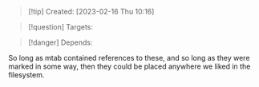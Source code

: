 
>[!tip] Created: [2023-02-16 Thu 10:16]

>[!question] Targets: 

>[!danger] Depends: 

So long as mtab contained references to these, and so long as they were marked in some way, then they could be placed anywhere we liked in the filesystem.